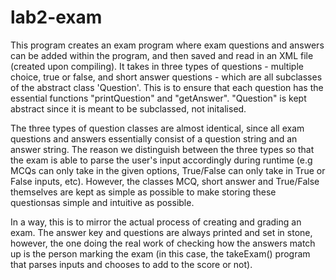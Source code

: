 # lab2-exam

This program creates an exam program where exam questions and answers can be added within the program, and then saved and read
in an XML file (created upon compiling). It takes in three types of questions - multiple choice, true or false, and short answer questions - which are all subclasses of the abstract class 'Question'. This is to ensure that each question has the essential functions "printQuestion" and "getAnswer". "Question" is kept abstract since it is meant to be subclassed, not initalised.

The three types of question classes are almost identical, since all exam questions and answers essentially consist of a question string and an answer string. The reason we distinguish between the three types so that the exam is able to parse the user's input accordingly during runtime (e.g MCQs can only take in the given options, True/False can only take in True or False inputs, etc). However, the classes MCQ, short answer and True/False themselves are kept as simple as possible to make storing these questionsas simple and intuitive as possible.

In a way, this is to mirror the actual process of creating and grading an exam. The answer key and questions are always printed and set in stone, however, the one doing the real work of checking how the answers match up is the person marking the exam (in this case, the takeExam() program that parses inputs and chooses to add to the score or not).
